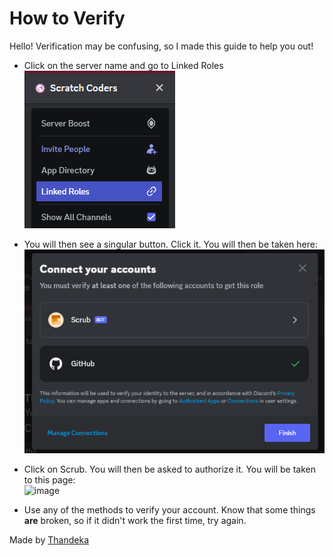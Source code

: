 # How to Verify
Hello! Verification may be confusing, so I made this guide to help you out!

- Click on the server name and go to Linked Roles <br />
![Linked Roles](sc1.png)

- You will then see a singular button. Click it. You will then be taken here: <br />
![Connections](sc2.png)
- Click on Scrub. You will then be asked to authorize it. You will be taken to this page:<br />
![image](https://github.com/Thandeka0/thandeka0.github.io/assets/165871978/24c7b501-65ed-417e-b508-cf8449e52a5d)
- Use any of the methods to verify your account. Know that some things **are** broken, so if it didn't work the first time, try again.


Made by [Thandeka](https://github.com/Thandeka0/thandeka0.github.io/scverify.md)
